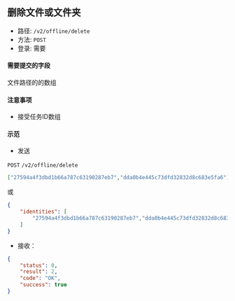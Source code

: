 ## 删除文件或文件夹

* 路径: ```/v2/offline/delete```
* 方法: ```POST```
* 登录: 需要

#### 需要提交的字段


文件路径的的数组

#### 注意事项

* 接受任务ID数组

#### 示范

* 发送

```POST``` ```/v2/offline/delete```

```json
["27594a4f3dbd1b66a787c63190287eb7","dda0b4e445c73dfd32832d8c683e5fa6"]

```

或

```json
{
    "identities": [
        "27594a4f3dbd1b66a787c63190287eb7","dda0b4e445c73dfd32832d8c683e5fa6"
    ]
}

```

* 接收：

```json
{
    "status": 0,
    "result": 2,
    "code": "OK",
    "success": true
}
```